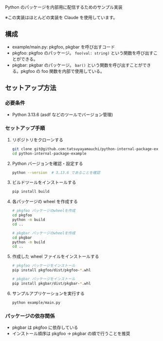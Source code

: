 Python のパッケージを内部用に配信するためのサンプル実装

※この実装はほとんどの実装を Claude を使用しています。

## 構成

- example/main.py: pkgfoo, pkgbar を呼び出すコード
- pkgfoo: pkgfoo のパッケージ。 `foo(val: string)` という関数を呼び出すことができる。
- pkgbar: pkgbar のパッケージ。 `bar()` という関数を呼び出すことができる。pkgfoo の foo 関数を内部で使用している。

## セットアップ方法

### 必要条件

- Python 3.13.6 (asdf などのツールでバージョン管理)

### セットアップ手順

1. リポジトリをクローンする

   ```bash
   git clone git@github.com:tatsuyayamauchi/python-internal-package-example.git
   cd python-internal-package-example
   ```

2. Python バージョンを確認・設定する

   ```bash
   python --version  # 3.13.6 であることを確認
   ```

3. ビルドツールをインストールする

   ```bash
   pip install build
   ```

4. 各パッケージの wheel を作成する

   ```bash
   # pkgfoo パッケージのwheelを作成
   cd pkgfoo
   python -m build
   cd ..

   # pkgbar パッケージのwheelを作成
   cd pkgbar
   python -m build
   cd ..
   ```

5. 作成した wheel ファイルをインストールする

   ```bash
   # pkgfoo パッケージをインストール
   pip install pkgfoo/dist/pkgfoo-*.whl

   # pkgbar パッケージをインストール
   pip install pkgbar/dist/pkgbar-*.whl
   ```

6. サンプルアプリケーションを実行する
   ```bash
   python example/main.py
   ```

### パッケージの依存関係

- pkgbar は pkgfoo に依存している
- インストール順序は pkgfoo → pkgbar の順で行うことを推奨
